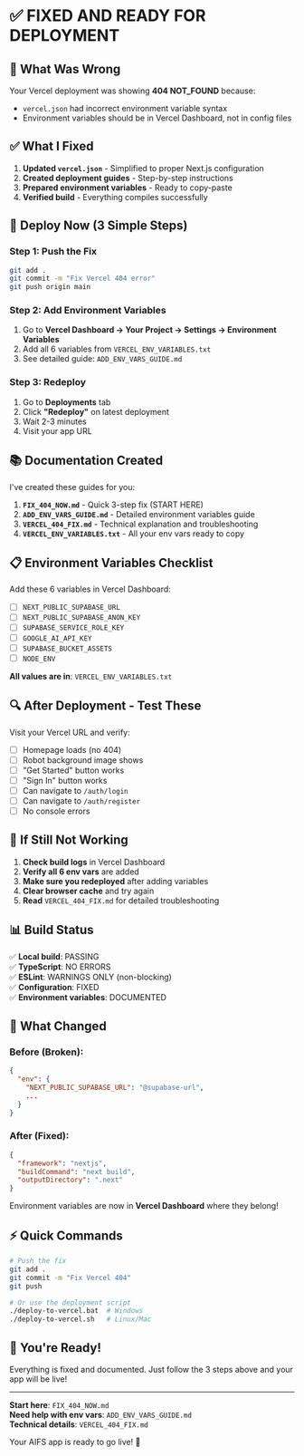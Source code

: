 # ✅ FIXED AND READY FOR DEPLOYMENT

## 🎯 What Was Wrong

Your Vercel deployment was showing **404 NOT_FOUND** because:
- `vercel.json` had incorrect environment variable syntax
- Environment variables should be in Vercel Dashboard, not in config files

## ✅ What I Fixed

1. **Updated `vercel.json`** - Simplified to proper Next.js configuration
2. **Created deployment guides** - Step-by-step instructions
3. **Prepared environment variables** - Ready to copy-paste
4. **Verified build** - Everything compiles successfully

## 🚀 Deploy Now (3 Simple Steps)

### Step 1: Push the Fix
```bash
git add .
git commit -m "Fix Vercel 404 error"
git push origin main
```

### Step 2: Add Environment Variables
1. Go to **Vercel Dashboard → Your Project → Settings → Environment Variables**
2. Add all 6 variables from `VERCEL_ENV_VARIABLES.txt`
3. See detailed guide: `ADD_ENV_VARS_GUIDE.md`

### Step 3: Redeploy
1. Go to **Deployments** tab
2. Click **"Redeploy"** on latest deployment
3. Wait 2-3 minutes
4. Visit your app URL

## 📚 Documentation Created

I've created these guides for you:

1. **`FIX_404_NOW.md`** - Quick 3-step fix (START HERE)
2. **`ADD_ENV_VARS_GUIDE.md`** - Detailed environment variables guide
3. **`VERCEL_404_FIX.md`** - Technical explanation and troubleshooting
4. **`VERCEL_ENV_VARIABLES.txt`** - All your env vars ready to copy

## 📋 Environment Variables Checklist

Add these 6 variables in Vercel Dashboard:

- [ ] `NEXT_PUBLIC_SUPABASE_URL`
- [ ] `NEXT_PUBLIC_SUPABASE_ANON_KEY`
- [ ] `SUPABASE_SERVICE_ROLE_KEY`
- [ ] `GOOGLE_AI_API_KEY`
- [ ] `SUPABASE_BUCKET_ASSETS`
- [ ] `NODE_ENV`

**All values are in**: `VERCEL_ENV_VARIABLES.txt`

## 🔍 After Deployment - Test These

Visit your Vercel URL and verify:

- [ ] Homepage loads (no 404)
- [ ] Robot background image shows
- [ ] "Get Started" button works
- [ ] "Sign In" button works
- [ ] Can navigate to `/auth/login`
- [ ] Can navigate to `/auth/register`
- [ ] No console errors

## 🐛 If Still Not Working

1. **Check build logs** in Vercel Dashboard
2. **Verify all 6 env vars** are added
3. **Make sure you redeployed** after adding variables
4. **Clear browser cache** and try again
5. **Read** `VERCEL_404_FIX.md` for detailed troubleshooting

## 📊 Build Status

✅ **Local build**: PASSING  
✅ **TypeScript**: NO ERRORS  
✅ **ESLint**: WARNINGS ONLY (non-blocking)  
✅ **Configuration**: FIXED  
✅ **Environment variables**: DOCUMENTED  

## 🎯 What Changed

### Before (Broken):
```json
{
  "env": {
    "NEXT_PUBLIC_SUPABASE_URL": "@supabase-url",
    ...
  }
}
```

### After (Fixed):
```json
{
  "framework": "nextjs",
  "buildCommand": "next build",
  "outputDirectory": ".next"
}
```

Environment variables are now in **Vercel Dashboard** where they belong!

## ⚡ Quick Commands

```bash
# Push the fix
git add .
git commit -m "Fix Vercel 404"
git push

# Or use the deployment script
./deploy-to-vercel.bat  # Windows
./deploy-to-vercel.sh   # Linux/Mac
```

## 🎉 You're Ready!

Everything is fixed and documented. Just follow the 3 steps above and your app will be live!

---

**Start here**: `FIX_404_NOW.md`  
**Need help with env vars**: `ADD_ENV_VARS_GUIDE.md`  
**Technical details**: `VERCEL_404_FIX.md`

Your AIFS app is ready to go live! 🚀
